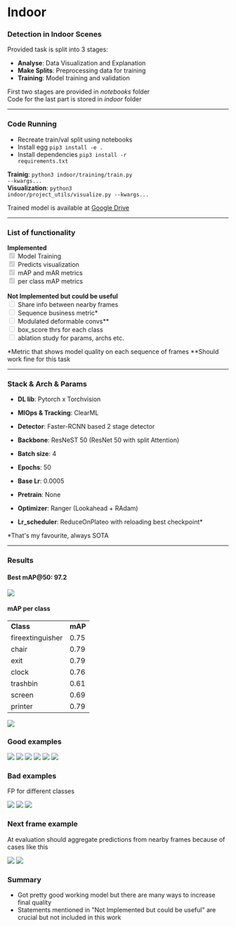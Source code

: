 # Indoor

### Detection in Indoor Scenes

Provided task is split into 3 stages:
* **Analyse**: Data Visualization and Explanation
* **Make Splits**: Preprocessing data for training
* **Training**: Model training and validation

First two stages are provided in <em>notebooks</em> folder <br>
Code for the last part is stored in <em>indoor</em> folder

<hr>

### Code Running

* Recreate train/val split using notebooks
* Install egg <code>pip3 install -e .</code> 
* Install dependencies <code>pip3 install -r requirements.txt</code> 

**Trainig**: <code>python3 indoor/training/train.py --kwargs... </code> <br>
**Visualization**: <code>python3 indoor/project_utils/visualize.py --kwargs...</code>

Trained model is available at <a href="https://drive.google.com/file/d/1Y52es5zaOH2LLyA5iJWqPH1eaKb8Tid6/view?usp=sharing">Google Drive</a>
<hr>

### List of functionality
**Implemented**<br>
<input type="checkbox" name="vehicle1" checked=1 disabled=1> Model Training<br>
<input type="checkbox" name="vehicle1" checked=1 disabled=1> Predicts visualization<br>
<input type="checkbox" name="vehicle1" checked=1 disabled=1> mAP and mAR metrics <br>
<input type="checkbox" name="vehicle1" checked=1 disabled=1> per class mAP metrics <br><br>
**Not Implemented but could be useful**<br>
<input type="checkbox" name="vehicle1" disabled=1> Share info between nearby frames<br> 
<input type="checkbox" name="vehicle1" disabled=1> Sequence business metric*<br> 
<input type="checkbox" name="vehicle1" disabled=1> Modulated deformable convs**<br> 
<input type="checkbox" name="vehicle1" disabled=1> box_score thrs for each class <br>
<input type="checkbox" name="vehicle1" disabled=1> ablation study for params, archs etc.

*Metric that shows model quality on each sequence of frames
**Should work fine for this task
<hr>

### Stack & Arch & Params

* **DL lib**: Pytorch x Torchvision
* **MlOps & Tracking**: ClearML
* **Detector**: Faster-RCNN based 2 stage detector
* **Backbone**: ResNeST 50 (ResNet 50 with split Attention)

* **Batch size**: 4
* **Epochs**: 50
* **Base Lr**: 0.0005
* **Pretrain**: None
* **Optimizer**: Ranger (Lookahead + RAdam)
* **Lr_scheduler**: ReduceOnPlateo with reloading best checkpoint*

*That's my favourite, always SOTA

<hr>

### Results
#### Best mAP@50: 97.2
<img src="images/plots/map.png">

#### mAP per class
<table>
<tr>
    <td>
        <b>Class</b>
    </td>
    <td>
        <b>mAP</b>
    </td>
</tr>
<tr>
    <td>
        fireextinguisher
    </td>
    <td>
        0.75
    </td>
</tr>
<tr>
    <td>
        chair
    </td>
    <td>
        0.79
    </td>
</tr>
<tr>
    <td>
        exit
    </td>
    <td>
        0.79
    </td>
</tr>
<tr>
    <td>
        clock
    </td>
    <td>
        0.76
    </td>
</tr>
<tr>
    <td>
        trashbin
    </td>
    <td>
        0.61
    </td>
</tr>
<tr>
    <td>
        screen
    </td>
    <td>
        0.69
    </td>
</tr>
<tr>
    <td>
        printer
    </td>
    <td>
        0.79
    </td>
</tr>
</table>
<img src="images/plots/map_per_class.png">

### Good examples
<img src="images/good_examples/143.png">
<img src="images/good_examples/159.png">
<img src="images/good_examples/191.png">
<img src="images/good_examples/220.png">
<img src="images/good_examples/227.png">
<img src="images/good_examples/277.png">

### Bad examples
FP for different classes

<img src="images/bad_examples/2.png">
<img src="images/bad_examples/207.png">
<img src="images/bad_examples/282.png">

### Next frame example

At evaluation should aggregate predictions from nearby frames because of cases like this

<img src="images/next_frame_example/74.png">
<img src="images/next_frame_example/176.png">

### Summary 

* Got pretty good working model but there are many ways to increase final quality
* Statements mentioned in "Not Implemented but could be useful" are crucial but not included in this work
